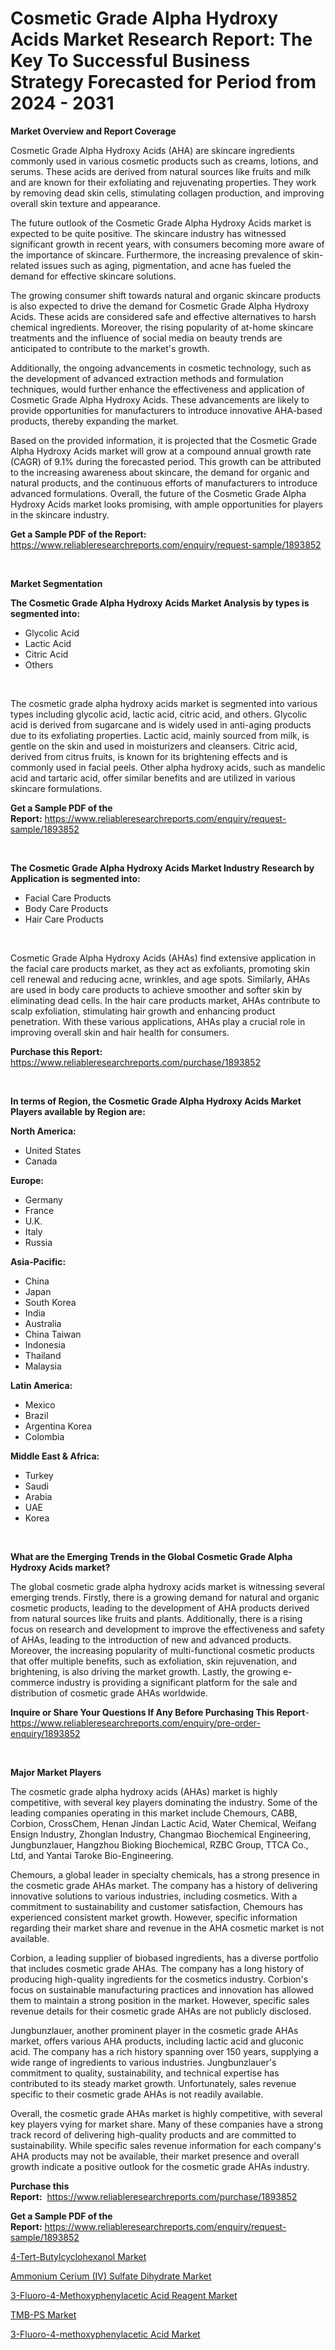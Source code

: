 <p><h1>Cosmetic Grade Alpha Hydroxy Acids Market Research Report: The Key To Successful Business Strategy Forecasted for Period from 2024 - 2031</h1></p><p><strong>Market Overview and Report Coverage</strong></p>
<p><p>Cosmetic Grade Alpha Hydroxy Acids (AHA) are skincare ingredients commonly used in various cosmetic products such as creams, lotions, and serums. These acids are derived from natural sources like fruits and milk and are known for their exfoliating and rejuvenating properties. They work by removing dead skin cells, stimulating collagen production, and improving overall skin texture and appearance.</p><p>The future outlook of the Cosmetic Grade Alpha Hydroxy Acids market is expected to be quite positive. The skincare industry has witnessed significant growth in recent years, with consumers becoming more aware of the importance of skincare. Furthermore, the increasing prevalence of skin-related issues such as aging, pigmentation, and acne has fueled the demand for effective skincare solutions.</p><p>The growing consumer shift towards natural and organic skincare products is also expected to drive the demand for Cosmetic Grade Alpha Hydroxy Acids. These acids are considered safe and effective alternatives to harsh chemical ingredients. Moreover, the rising popularity of at-home skincare treatments and the influence of social media on beauty trends are anticipated to contribute to the market's growth.</p><p>Additionally, the ongoing advancements in cosmetic technology, such as the development of advanced extraction methods and formulation techniques, would further enhance the effectiveness and application of Cosmetic Grade Alpha Hydroxy Acids. These advancements are likely to provide opportunities for manufacturers to introduce innovative AHA-based products, thereby expanding the market.</p><p>Based on the provided information, it is projected that the Cosmetic Grade Alpha Hydroxy Acids market will grow at a compound annual growth rate (CAGR) of 9.1% during the forecasted period. This growth can be attributed to the increasing awareness about skincare, the demand for organic and natural products, and the continuous efforts of manufacturers to introduce advanced formulations. Overall, the future of the Cosmetic Grade Alpha Hydroxy Acids market looks promising, with ample opportunities for players in the skincare industry.</p></p>
<p><strong>Get a Sample PDF of the Report:</strong> <a href="https://www.reliableresearchreports.com/enquiry/request-sample/1893852">https://www.reliableresearchreports.com/enquiry/request-sample/1893852</a></p>
<p>&nbsp;</p>
<p><strong>Market Segmentation</strong></p>
<p><strong>The Cosmetic Grade Alpha Hydroxy Acids Market Analysis by types is segmented into:</strong></p>
<p><ul><li>Glycolic Acid</li><li>Lactic Acid</li><li>Citric Acid</li><li>Others</li></ul></p>
<p>&nbsp;</p>
<p><p>The cosmetic grade alpha hydroxy acids market is segmented into various types including glycolic acid, lactic acid, citric acid, and others. Glycolic acid is derived from sugarcane and is widely used in anti-aging products due to its exfoliating properties. Lactic acid, mainly sourced from milk, is gentle on the skin and used in moisturizers and cleansers. Citric acid, derived from citrus fruits, is known for its brightening effects and is commonly used in facial peels. Other alpha hydroxy acids, such as mandelic acid and tartaric acid, offer similar benefits and are utilized in various skincare formulations.</p></p>
<p><strong>Get a Sample PDF of the Report:</strong>&nbsp;<a href="https://www.reliableresearchreports.com/enquiry/request-sample/1893852">https://www.reliableresearchreports.com/enquiry/request-sample/1893852</a></p>
<p>&nbsp;</p>
<p><strong>The Cosmetic Grade Alpha Hydroxy Acids Market Industry Research by Application is segmented into:</strong></p>
<p><ul><li>Facial Care Products</li><li>Body Care Products</li><li>Hair Care Products</li></ul></p>
<p>&nbsp;</p>
<p><p>Cosmetic Grade Alpha Hydroxy Acids (AHAs) find extensive application in the facial care products market, as they act as exfoliants, promoting skin cell renewal and reducing acne, wrinkles, and age spots. Similarly, AHAs are used in body care products to achieve smoother and softer skin by eliminating dead cells. In the hair care products market, AHAs contribute to scalp exfoliation, stimulating hair growth and enhancing product penetration. With these various applications, AHAs play a crucial role in improving overall skin and hair health for consumers.</p></p>
<p><strong>Purchase this Report:</strong>&nbsp; <a href="https://www.reliableresearchreports.com/purchase/1893852">https://www.reliableresearchreports.com/purchase/1893852</a></p>
<p>&nbsp;</p>
<p><strong>In terms of Region, the Cosmetic Grade Alpha Hydroxy Acids Market Players available by Region are:</strong></p>
<p>
    <p> <strong> North America: </strong>
        <ul>
            <li>United States</li>
            <li>Canada</li>
        </ul>
        </p> 
    <p> <strong> Europe: </strong>
        <ul>
            <li>Germany</li>
            <li>France</li>
            <li>U.K.</li>
            <li>Italy</li>
            <li>Russia</li>
        </ul>
        </p> 
    <p> <strong> Asia-Pacific: </strong>
        <ul>
            <li>China</li>
            <li>Japan</li>
            <li>South Korea</li>
            <li>India</li>
            <li>Australia</li>
            <li>China Taiwan</li>
            <li>Indonesia</li>
            <li>Thailand</li>
            <li>Malaysia</li>
        </ul>
        </p> 
    <p> <strong> Latin America: </strong>
        <ul>
            <li>Mexico</li>
            <li>Brazil</li>
            <li>Argentina Korea</li>
            <li>Colombia</li>
        </ul>
        </p> 
    <p> <strong> Middle East & Africa: </strong>
        <ul>
            <li>Turkey</li>
            <li>Saudi</li>
            <li>Arabia</li>
            <li>UAE</li>
            <li>Korea</li>
        </ul>
    </p>
    </p>
<p>&nbsp;</p>
<p><strong>What are the Emerging Trends in the Global Cosmetic Grade Alpha Hydroxy Acids market?</strong></p>
<p><p>The global cosmetic grade alpha hydroxy acids market is witnessing several emerging trends. Firstly, there is a growing demand for natural and organic cosmetic products, leading to the development of AHA products derived from natural sources like fruits and plants. Additionally, there is a rising focus on research and development to improve the effectiveness and safety of AHAs, leading to the introduction of new and advanced products. Moreover, the increasing popularity of multi-functional cosmetic products that offer multiple benefits, such as exfoliation, skin rejuvenation, and brightening, is also driving the market growth. Lastly, the growing e-commerce industry is providing a significant platform for the sale and distribution of cosmetic grade AHAs worldwide.</p></p>
<p><strong>Inquire or Share Your Questions If Any Before Purchasing This Report</strong>- <a href="https://www.reliableresearchreports.com/enquiry/pre-order-enquiry/1893852">https://www.reliableresearchreports.com/enquiry/pre-order-enquiry/1893852</a></p>
<p>&nbsp;</p>
<p><strong>Major Market Players</strong></p>
<p><p>The cosmetic grade alpha hydroxy acids (AHAs) market is highly competitive, with several key players dominating the industry. Some of the leading companies operating in this market include Chemours, CABB, Corbion, CrossChem, Henan Jindan Lactic Acid, Water Chemical, Weifang Ensign Industry, Zhonglan Industry, Changmao Biochemical Engineering, Jungbunzlauer, Hangzhou Bioking Biochemical, RZBC Group, TTCA Co., Ltd, and Yantai Taroke Bio-Engineering.</p><p>Chemours, a global leader in specialty chemicals, has a strong presence in the cosmetic grade AHAs market. The company has a history of delivering innovative solutions to various industries, including cosmetics. With a commitment to sustainability and customer satisfaction, Chemours has experienced consistent market growth. However, specific information regarding their market share and revenue in the AHA cosmetic market is not available.</p><p>Corbion, a leading supplier of biobased ingredients, has a diverse portfolio that includes cosmetic grade AHAs. The company has a long history of producing high-quality ingredients for the cosmetics industry. Corbion's focus on sustainable manufacturing practices and innovation has allowed them to maintain a strong position in the market. However, specific sales revenue details for their cosmetic grade AHAs are not publicly disclosed.</p><p>Jungbunzlauer, another prominent player in the cosmetic grade AHAs market, offers various AHA products, including lactic acid and gluconic acid. The company has a rich history spanning over 150 years, supplying a wide range of ingredients to various industries. Jungbunzlauer's commitment to quality, sustainability, and technical expertise has contributed to its steady market growth. Unfortunately, sales revenue specific to their cosmetic grade AHAs is not readily available.</p><p>Overall, the cosmetic grade AHAs market is highly competitive, with several key players vying for market share. Many of these companies have a strong track record of delivering high-quality products and are committed to sustainability. While specific sales revenue information for each company's AHA products may not be available, their market presence and overall growth indicate a positive outlook for the cosmetic grade AHAs industry.</p></p>
<p><strong>Purchase this Report:</strong>&nbsp;&nbsp;<a href="https://www.reliableresearchreports.com/purchase/1893852">https://www.reliableresearchreports.com/purchase/1893852</a></p>
<p></p>
<p><strong>Get a Sample PDF of the Report:</strong>&nbsp;<a href="https://www.reliableresearchreports.com/enquiry/request-sample/1893852">https://www.reliableresearchreports.com/enquiry/request-sample/1893852</a></p>
<p><p><a href="https://github.com/aashishrp/Market-Research-Report-List-1/blob/main/4-tert-butylcyclohexanol-market.md">4-Tert-Butylcyclohexanol Market</a></p><p><a href="https://github.com/rahu1506/Market-Research-Report-List-1/blob/main/ammonium-cerium-iv-sulfate-dihydrate-market.md">Ammonium Cerium (IV) Sulfate Dihydrate Market</a></p><p><a href="https://github.com/rahu1505/Market-Research-Report-List-1/blob/main/3-fluoro-4-methoxyphenylacetic-acid-reagent-market.md">3-Fluoro-4-Methoxyphenylacetic Acid Reagent Market</a></p><p><a href="https://github.com/aasishrp01/Market-Research-Report-List-1/blob/main/tmb-ps-market.md">TMB-PS Market</a></p><p><a href="https://github.com/aashishrp02/Market-Research-Report-List-1/blob/main/3-fluoro-4-methoxyphenylacetic-acid-market.md">3-Fluoro-4-methoxyphenylacetic Acid Market</a></p></p>